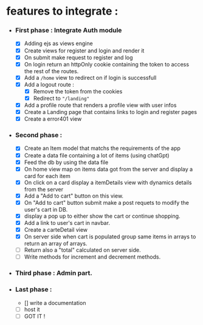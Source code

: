 # features to integrate :

- ### First phase : Integrate Auth module

  - [x] Adding ejs as views engine
  - [x] Create views for register and login and render it
  - [x] On submit make request to register and log
  - [x] On login return an httpOnly cookie containing the token to access the rest of the routes.
  - [x] Add a `/home` view to redirect on if login is successfull
  - [x] Add a logout route :
    - [x] Remove the token from the cookies
    - [x] Redirect to `"/landing"`
  - [x] Add a profile route that renders a profile view with user infos
  - [x] Create a Landing page that contains links to login and register pages
  - [x] Create a error401 view

- ### Second phase :

  - [x] Create an Item model that matchs the requirements of the app
  - [x] Create a data file containing a lot of items (using chatGpt)
  - [x] Feed the db by using the data file
  - [x] On home view map on items data got from the server and display a card for each item
  - [x] On click on a card display a itemDetails view with dynamics details from the server
  - [x] Add a "Add to cart" button on this view.
  - [x] On "Add to cart" button submit make a post requets to modify the user's cart in DB.
  - [x] display a pop up to either show the cart or continue shopping.
  - [x] Add a link to user's cart in navbar.
  - [x] Create a carteDetail view
  - [x] On server side when cart is populated group same items in arrays to return an array of arrays.
  - [ ] Return also a "total" calculated on server side.
  - [ ] Write methods for increment and decrement methods.

- ### Third phase : Admin part.

- ### Last phase :
  - [] write a documentation
  - [ ] host it
  - [ ] GOT IT !
